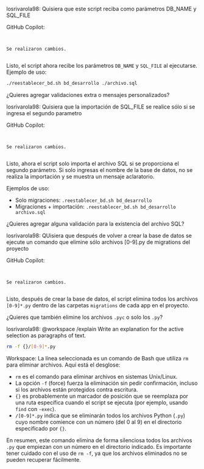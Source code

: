 losrivarola98: Quisiera que este script reciba como parámetros DB_NAME y SQL_FILE

GitHub Copilot: 
```


Se realizaron cambios.


```
Listo, el script ahora recibe los parámetros `DB_NAME` y `SQL_FILE` al ejecutarse. Ejemplo de uso:

```bash
./reestablecer_bd.sh bd_desarrollo ./archivo.sql
```

¿Quieres agregar validaciones extra o mensajes personalizados?

losrivarola98: Quisiera que la importación de SQL_FILE se realice sólo si se ingresa el segundo parametro

GitHub Copilot: 
```


Se realizaron cambios.


```
Listo, ahora el script solo importa el archivo SQL si se proporciona el segundo parámetro. Si solo ingresas el nombre de la base de datos, no se realiza la importación y se muestra un mensaje aclaratorio.

Ejemplos de uso:
- Solo migraciones: `.reestablecer_bd.sh bd_desarrollo`
- Migraciones + importación: `.reestablecer_bd.sh bd_desarrollo archivo.sql`

¿Quieres agregar alguna validación para la existencia del archivo SQL?

losrivarola98: QUisiera que después de volver a crear la base de datos se ejecute un comando que elimine sólo archivos [0-9].py de migrations del proyecto

GitHub Copilot: 
```


Se realizaron cambios.


```
Listo, después de crear la base de datos, el script elimina todos los archivos `[0-9]*.py` dentro de las carpetas `migrations` de cada app en el proyecto.

¿Quieres que también elimine los archivos `.pyc` o solo los `.py`?

losrivarola98: @workspace /explain Write an explanation for the active selection as paragraphs of text.

```bash
rm -f {}/[0-9]*.py
```



Workspace: La línea seleccionada es un comando de Bash que utiliza `rm` para eliminar archivos. Aquí está el desglose:

- `rm` es el comando para eliminar archivos en sistemas Unix/Linux.
- La opción `-f` (force) fuerza la eliminación sin pedir confirmación, incluso si los archivos están protegidos contra escritura.
- `{}` es probablemente un marcador de posición que se reemplaza por una ruta específica cuando el script se ejecuta (por ejemplo, usando `find` con `-exec`).
- `/[0-9]*.py` indica que se eliminarán todos los archivos Python (`.py`) cuyo nombre comience con un número (del 0 al 9) en el directorio especificado por `{}`.

En resumen, este comando elimina de forma silenciosa todos los archivos `.py` que empiezan con un número en el directorio indicado. Es importante tener cuidado con el uso de `rm -f`, ya que los archivos eliminados no se pueden recuperar fácilmente.